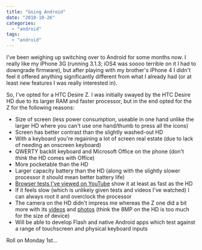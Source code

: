 ```yaml
---
title: "Going Android"
date: "2010-10-26"
categories: 
  - "android"
tags: 
  - "android"
---
```


I've been weighing up switching over to Android for some months now. I really like my iPhone 3G (running 3.1.3; iOS4 was soooo terrible on it I had to downgrade firmware), but after playing with my brother's iPhone 4 I didn't feel it offered anything significantly different from what I already had (or at least new features I was really interested in).

So, I've opted for a HTC Desire Z. I was initially swayed by the HTC Desire HD due to its larger RAM and faster processor, but in the end opted for the Z for the following reasons:

- Size of screen (less power consumption, useable in one hand unlike the larger HD where you can't use one hand/thumb to press all the icons)
- Screen has better contrast than the slightly washed-out HD
- With a keyboard you're regaining a lot of screen real estate (due to lack of needing an onscreen keyboard)
- QWERTY backlit keyboard and Microsoft Office on the phone (don't _think_ the HD comes with Office)
- More pocketable than the HD
- Larger capacity battery than the HD (along with the slightly slower processor it should mean better battery life)
- [Browser tests I've viewed on YouTube](http://www.youtube.com/watch?v=Oetqyxl5WMU) show it at least as fast as the HD
- If it feels slow (which is unlikely given tests and videos I've watched) I can always root it and overclock the processor
- The camera on the HD didn't impress me whereas the Z one did a bit more with its [videos](http://www.youtube.com/watch?v=-pv4ufpgpEY) and [photos](http://www.youtube.com/watch?v=EvVOsPuEsI0) (think the 8MP on the HD is too much for the size of device)
- Will be able to develop Flash and native Android apps which test against a range of touchscreen and physical keyboard inputs

Roll on Monday 1st...
